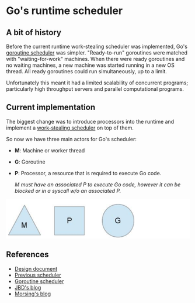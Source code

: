 # Go's runtime scheduler

## A bit of history

Before the current runtime work-stealing scheduler was implemented, Go's [goroutine scheduler](https://github.com/golang/go/blob/release-branch.go1/src/pkg/runtime/proc.c) was simpler. "Ready-to-run" goroutines were matched with "waiting-for-work" machines. When there were ready goroutines and no waiting machines, a new machine was started running in a new OS thread. All ready goroutines could run simultaneously, up to a limit.

Unfortunately this meant it had a limited scalability of concurrent programs; particularly high throughput servers and parallel computational programs.

## Current implementation

The biggest change was to introduce processors into the runtime and implement a [work-stealing scheduler](work-stealing-sched.md) on top of them.

So now we have three main actors for Go's scheduler:

- **M**: Machine or worker thread
- **G**: Goroutine
- **P**: Processor, a resource that is required to execute Go code.

    _M must have an associated P to execute Go code, however it can be blocked or in a syscall w/o an associated P._

![actors](assets/go-sched-figure1.png)

<!--TODO: finish writing up how the work stealing scheduler is implemented in Go's runtime scheduler -->

## References

- [Design document](https://docs.google.com/document/d/1TTj4T2JO42uD5ID9e89oa0sLKhJYD0Y_kqxDv3I3XMw/edit)
- [Previous scheduler](https://github.com/golang/go/blob/release-branch.go1/src/pkg/runtime/proc.c)
- [Goroutine scheduler](https://github.com/golang/go/blob/release-branch.go1.12/src/runtime/proc.go)
- [JBD's blog](https://rakyll.org/scheduler/)
- [Morsing's blog](https://morsmachine.dk/go-scheduler)
